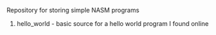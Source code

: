 Repository for storing simple NASM programs

1. hello_world - basic source for a hello world program I found online
